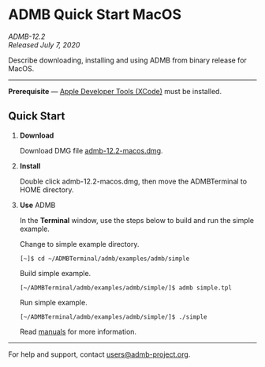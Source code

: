 # ADMB Quick Start MacOS

*ADMB-12.2*  
*Released July 7, 2020*  

Describe downloading, installing and using ADMB from binary release for MacOS.

---

**Prerequisite** &mdash; [Apple Developer Tools (XCode)](https://developer.apple.com/xcode/) must be installed.

Quick Start
-----------

1. **Download**

   Download DMG file [admb-12.2-macos.dmg](https://github.com/admb-project/admb/releases/download/admb-12.2/admb-12.2-macos.dmg).

2. **Install**

   Double click admb-12.2-macos.dmg, then move the ADMBTerminal to HOME directory.

3. **Use** ADMB

   In the **Terminal** window, use the steps below to build and run the simple example.

   Change to simple example directory.       

   ```
   [~]$ cd ~/ADMBTerminal/admb/examples/admb/simple
   ```

   Build simple example.

   ```
   [~/ADMBTerminal/admb/examples/admb/simple/]$ admb simple.tpl
   ```

   Run simple example.

   ```
   [~/ADMBTerminal/admb/examples/admb/simple/]$ ./simple
   ```

   Read [manuals](http://www.admb-project.org/docs/manuals/) for more information.

---
For help and support, contact <users@admb-project.org>.
